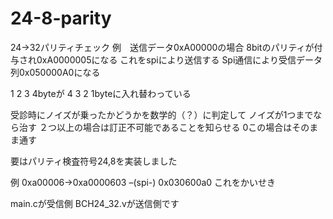 # 24-8-parity

24->32パリティチェック
例　送信データ0xA00000の場合
8bitのパリティが付与され0xA0000005になる
これをspiにより送信する
Spi通信により受信データ列0x050000A0になる

1 2 3 4byteが
4 3 2 1byteに入れ替わっている

受診時にノイズが乗ったかどうかを数学的（？）に判定して
ノイズが1つまでなら治す
２つ以上の場合は訂正不可能であることを知らせる
0この場合はそのまま通す

要はパリティ検査符号24,8を実装しました


例 0xa00006->0xa0000603 –(spi-) 0x030600a0 これをかいせき

main.cが受信側
BCH24_32.vが送信側です
